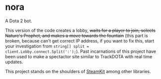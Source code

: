 # nora

A Dota 2 bot.

This version of the code creates a lobby, ~~waits for a player to join, selects Nature's Prophet, and
makes a move towards the fountain~~ (this part is broken, because can't get correct IP address, if you want to fix this, start your investigation from ```string[] split = client.Lobby.connect.Split(':');```).
Past incarnations of this project have been used to make a spectactor site similar to TrackDOTA with real time updates.

This project stands on the shoulders of [SteamKit](https://github.com/SteamRE/SteamKit) among other libraries.
